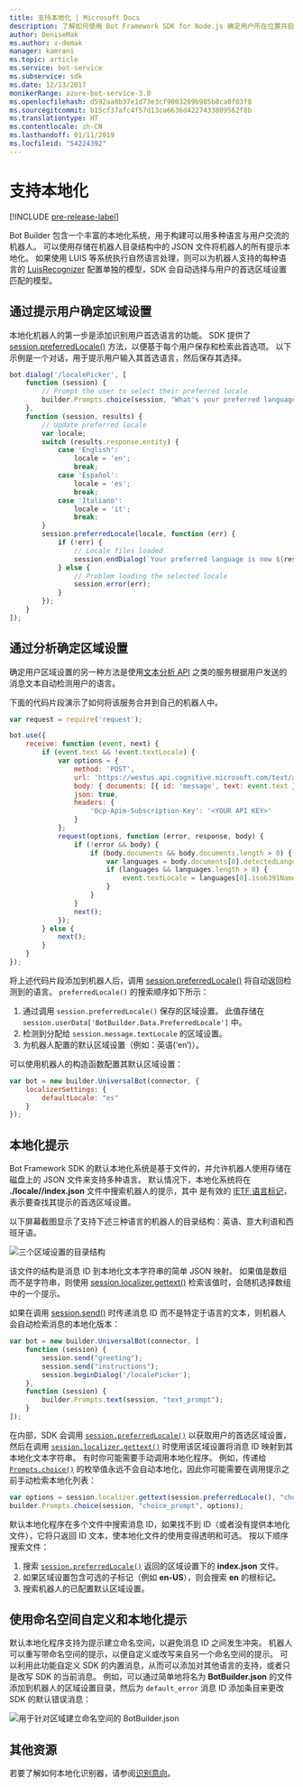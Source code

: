 ```yaml
---
title: 支持本地化 | Microsoft Docs
description: 了解如何使用 Bot Framework SDK for Node.js 确定用户所在位置并启用本地化功能。
author: DeniseMak
ms.author: v-demak
manager: kamrani
ms.topic: article
ms.service: bot-service
ms.subservice: sdk
ms.date: 12/13/2017
monikerRange: azure-bot-service-3.0
ms.openlocfilehash: d592aa8b37e1d73e3cf9003209b985b8ca0f03f8
ms.sourcegitcommit: b15cf37afc4f57d13ca6636d4227433809562f8b
ms.translationtype: HT
ms.contentlocale: zh-CN
ms.lasthandoff: 01/11/2019
ms.locfileid: "54224392"
---
```

# <a name="support-localization"></a>支持本地化

[!INCLUDE [pre-release-label](../includes/pre-release-label-v3.md)]

Bot Builder 包含一个丰富的本地化系统，用于构建可以用多种语言与用户交流的机器人。 可以使用存储在机器人目录结构中的 JSON 文件将机器人的所有提示本地化。 如果使用 LUIS 等系统执行自然语言处理，则可以为机器人支持的每种语言的 [LuisRecognizer][LUISRecognizer] 配置单独的模型，SDK 会自动选择与用户的首选区域设置匹配的模型。

## <a name="determine-the-locale-by-prompting-the-user"></a>通过提示用户确定区域设置
本地化机器人的第一步是添加识别用户首选语言的功能。 SDK 提供了 [session.preferredLocale()][preferredLocal] 方法，以便基于每个用户保存和检索此首选项。 以下示例是一个对话，用于提示用户输入其首选语言，然后保存其选择。

``` javascript
bot.dialog('/localePicker', [
    function (session) {
        // Prompt the user to select their preferred locale
        builder.Prompts.choice(session, "What's your preferred language?", 'English|Español|Italiano');
    },
    function (session, results) {
        // Update preferred locale
        var locale;
        switch (results.response.entity) {
            case 'English':
                locale = 'en';
                break;
            case 'Español':
                locale = 'es';
                break;
            case 'Italiano':
                locale = 'it';
                break;
        }
        session.preferredLocale(locale, function (err) {
            if (!err) {
                // Locale files loaded
                session.endDialog(`Your preferred language is now ${results.response.entity}`);
            } else {
                // Problem loading the selected locale
                session.error(err);
            }
        });
    }
]);
```

## <a name="determine-the-locale-by-using-analytics"></a>通过分析确定区域设置
确定用户区域设置的另一种方法是使用[文本分析 API](/azure/cognitive-services/cognitive-services-text-analytics-quick-start) 之类的服务根据用户发送的消息文本自动检测用户的语言。

下面的代码片段演示了如何将该服务合并到自己的机器人中。
``` javascript
var request = require('request');

bot.use({
    receive: function (event, next) {
        if (event.text && !event.textLocale) {
            var options = {
                method: 'POST',
                url: 'https://westus.api.cognitive.microsoft.com/text/analytics/v2.0/languages?numberOfLanguagesToDetect=1',
                body: { documents: [{ id: 'message', text: event.text }]},
                json: true,
                headers: {
                    'Ocp-Apim-Subscription-Key': '<YOUR API KEY>'
                }
            };
            request(options, function (error, response, body) {
                if (!error && body) {
                    if (body.documents && body.documents.length > 0) {
                        var languages = body.documents[0].detectedLanguages;
                        if (languages && languages.length > 0) {
                            event.textLocale = languages[0].iso6391Name;
                        }
                    }
                }
                next();
            });
        } else {
            next();
        }
    }
});
```

将上述代码片段添加到机器人后，调用 [session.preferredLocale()][preferredLocal] 将自动返回检测到的语言。 `preferredLocale()` 的搜索顺序如下所示：
1. 通过调用 `session.preferredLocale()` 保存的区域设置。 此值存储在 `session.userData['BotBuilder.Data.PreferredLocale']` 中。
2. 检测到分配给 `session.message.textLocale` 的区域设置。
3. 为机器人配置的默认区域设置（例如：英语(‘en’)）。

可以使用机器人的构造函数配置其默认区域设置：

```javascript
var bot = new builder.UniversalBot(connector, {
    localizerSettings: { 
        defaultLocale: "es" 
    }
});
```

## <a name="localize-prompts"></a>本地化提示
Bot Framework SDK 的默认本地化系统是基于文件的，并允许机器人使用存储在磁盘上的 JSON 文件来支持多种语言。 默认情况下，本地化系统将在 **./locale/<IETF TAG>/index.json** 文件中搜索机器人的提示，其中 <IETF TAG> 是有效的 [IETF 语言标记][IEFT]，表示要查找其提示的首选区域设置。 

以下屏幕截图显示了支持下述三种语言的机器人的目录结构：英语、意大利语和西班牙语。

![三个区域设置的目录结构](../media/locale-dir.png)

该文件的结构是消息 ID 到本地化文本字符串的简单 JSON 映射。 如果值是数组而不是字符串，则使用 [session.localizer.gettext()][GetText] 检索该值时，会随机选择数组中的一个提示。 

如果在调用 [session.send()](http://docs.botframework.com/en-us/node/builder/chat-reference/classes/_botbuilder_d_.session#send) 时传递消息 ID 而不是特定于语言的文本，则机器人会自动检索消息的本地化版本：

```javascript
var bot = new builder.UniversalBot(connector, [
    function (session) {
        session.send("greeting");
        session.send("instructions");
        session.beginDialog('/localePicker');
    },
    function (session) {
        builder.Prompts.text(session, "text_prompt");
    }
]);
```

在内部，SDK 会调用 [`session.preferredLocale()`][preferredLocale] 以获取用户的首选区域设置，然后在调用 [`session.localizer.gettext()`][GetText] 时使用该区域设置将消息 ID 映射到其本地化文本字符串。  有时你可能需要手动调用本地化程序。 例如，传递给 [`Prompts.choice()`][promptsChoice] 的枚举值永远不会自动本地化，因此你可能需要在调用提示之前手动检索本地化列表：

```javascript
var options = session.localizer.gettext(session.preferredLocale(), "choice_options");
builder.Prompts.choice(session, "choice_prompt", options);
```

默认本地化程序在多个文件中搜索消息 ID，如果找不到 ID（或者没有提供本地化文件），它将只返回 ID 文本，使本地化文件的使用变得透明和可选。  按以下顺序搜索文件：

1. 搜索 [`session.preferredLocale()`][preferredLocale] 返回的区域设置下的 **index.json** 文件。
2. 如果区域设置包含可选的子标记（例如 **en-US**），则会搜索 **en** 的根标记。
3. 搜索机器人的已配置默认区域设置。

## <a name="use-namespaces-to-customize-and-localize-prompts"></a>使用命名空间自定义和本地化提示
默认本地化程序支持为提示建立命名空间，以避免消息 ID 之间发生冲突。  机器人可以重写带命名空间的提示，以便自定义或改写来自另一个命名空间的提示。  可以利用此功能自定义 SDK 的内置消息，从而可以添加对其他语言的支持，或者只是改写 SDK 的当前消息。  例如，可以通过简单地将名为 **BotBuilder.json** 的文件添加到机器人的区域设置目录，然后为 `default_error` 消息 ID 添加条目来更改 SDK 的默认错误消息：

![用于针对区域建立命名空间的 BotBuilder.json](../media/locale-namespacing.png)


## <a name="additional-resources"></a>其他资源

若要了解如何本地化识别器，请参阅[识别意向](bot-builder-nodejs-recognize-intent-messages.md)。


[LUIS]: https://www.luis.ai/
[IMessage]: http://docs.botframework.com/en-us/node/builder/chat-reference/interfaces/_botbuilder_d_.imessage
[IntentRecognizerSetOptions]: https://docs.botframework.com/en-us/node/builder/chat-reference/interfaces/_botbuilder_d_.iintentrecognizersetoptions.html
[LUISRecognizer]: https://docs.botframework.com/en-us/node/builder/chat-reference/classes/_botbuilder_d_.luisrecognizer
[LUISSample]: https://aka.ms/v3-js-luisSample
[DisambiguationSample]: https://aka.ms/v3-js-onDisambiguateRoute
[preferredLocal]: https://docs.botframework.com/en-us/node/builder/chat-reference/classes/_botbuilder_d_.session#preferredlocale
[preferredLocale]: https://docs.botframework.com/en-us/node/builder/chat-reference/classes/_botbuilder_d_.session#preferredlocale
[promptsChoice]: https://docs.botframework.com/en-us/node/builder/chat-reference/interfaces/_botbuilder_d_.__global.iprompts.html#choice
[GetText]: https://docs.botframework.com/en-us/node/builder/chat-reference/interfaces/_botbuilder_d_.ilocalizer.html#gettext
[IEFT]: https://en.wikipedia.org/wiki/IETF_language_tag


